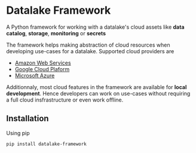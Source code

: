 # Datalake Framework

A Python framework for working with a datalake's cloud assets like **data catalog**, **storage**, **monitoring** or **secrets**

The framework helps making abstraction of cloud resources when developing use-cases for a datalake. Supported cloud providers are

- [Amazon Web Services](https://aws.amazon.com/)
- [Google Cloud Plaform](https://cloud.google.com/)
- [Microsoft Azure](https://azure.microsoft.com/)

Additionnaly, most cloud features in the framework are available for **local development**. Hence developers can work on use-cases without requiring a full cloud insfrastructure or even work offline. 

## Installation

Using pip

```shell
pip install datalake-framework
```
